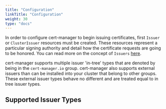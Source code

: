 ```yaml
---
title: "Configuration"
linkTitle: "Configuration"
weight: 30
type: "docs"
---
```


In order to configure cert-manager to begin issuing certificates, first
`Issuer` or `ClusterIssuer` resources must be created. These resources represent
a particular signing authority and detail how the certificate requests are going
to be honored. You can read more on the concept of `Issuers`
[here](../concepts/issuer/).

cert-manager supports multiple issuer 'in-tree' types that are denoted by being
in the `cert-manager.io` group. cert-manager also supports external issuers than
can be installed into your cluster that belong to other groups. These external
issuer types behave no different and are treated equal to in tree issuer types.

## Supported Issuer Types
